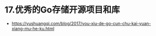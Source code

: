 # 17.优秀的Go存储开源项目和库

- https://yushuangqi.com/blog/2017/you-xiu-de-go-cun-chu-kai-yuan-xiang-mu-he-ku.html